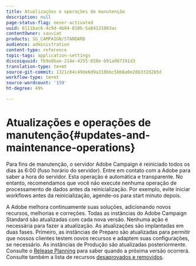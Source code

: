 ```yaml
---
title: Atualizações e operações de manutenção
description: null
page-status-flag: never-activated
uuid: 8111bac6-4c9d-4b04-810b-5a84131083ac
contentOwner: sauviat
products: SG_CAMPAIGN/STANDARD
audience: administration
content-type: reference
topic-tags: application-settings
discoiquuid: fb9a8bae-214e-4255-858e-b91a987191d3
translation-type: tm+mt
source-git-commit: 1321c84c49de6d9a318bbc5bb8a0e28b332d2b5d
workflow-type: tm+mt
source-wordcount: '159'
ht-degree: 49%

---
```



# Atualizações e operações de manutenção{#updates-and-maintenance-operations}

Para fins de manutenção, o servidor Adobe Campaign é reiniciado todos os dias às 6:00 (fuso horário do servidor). Entre em contato com a Adobe para saber a hora do servidor. Esta operação é automática e transparente. No entanto, recomendamos que você não execute nenhuma operação de processamento de dados antes da reinicialização. Por exemplo, evite iniciar workflows antes da reinicialização, agende-os para start minuto depois.

A Adobe melhora continuamente suas soluções, adicionando novos recursos, melhorias e correções. Todas as instâncias do Adobe Campaign Standard são atualizadas com cada nova versão. Nenhuma ação é necessária para fazer a atualização. As atualizações são implantadas em duas fases. Primeiro, as instâncias de Preparo são atualizadas para permitir que nossos clientes testem novos recursos e adaptem suas configurações, se necessário. As instâncias de Produção são atualizadas posteriormente. Consulte o [Release Planning](https://helpx.adobe.com/br/campaign/kb/acs-release-planning.html) para saber quando a próxima versão ocorrerá. Consulte também a lista de recursos [desaprovados e removidos](https://helpx.adobe.com/br/campaign/kb/acs-deprecated-and-removed-features.html).
